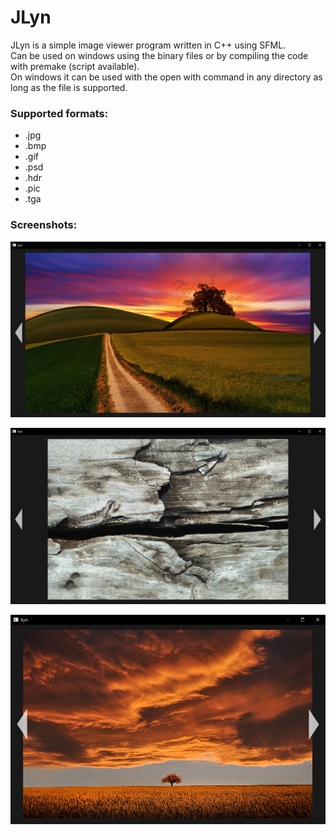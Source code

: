 # JLyn

JLyn is a simple image viewer program written in C++ using SFML. <br/>
Can be used on windows using the binary files or by compiling the code with premake (script available). <br/>
On windows it can be used with the open with command in any directory as long as the file is supported. <br/>

<h3>Supported formats:</h3>
<ul>
	<li>.jpg</li>
	<li>.bmp</li>
	<li>.gif</li>
	<li>.psd</li>
	<li>.hdr</li>
	<li>.pic</li>
	<li>.tga</li>
</ul>

<h3> Screenshots: </h3>

<p><img src="https://raw.githubusercontent.com/haansu/jlyn/master/screenshots/Image1.PNG" alt="Screenshot1" /></p>
<p><img src="https://raw.githubusercontent.com/haansu/jlyn/master/screenshots/Image2.PNG" alt="Screenshot2" /></p>
<p><img src="https://raw.githubusercontent.com/haansu/jlyn/master/screenshots/Smaller.PNG" alt="Screenshot3" /></p>
